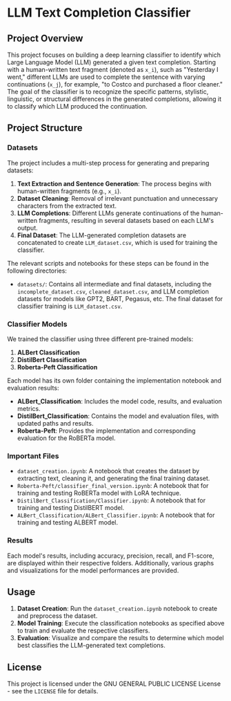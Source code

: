 # LLM Text Completion Classifier

## Project Overview

This project focuses on building a deep learning classifier to identify which Large Language Model (LLM) generated a given text completion. Starting with a human-written text fragment (denoted as `x_i`), such as "Yesterday I went," different LLMs are used to complete the sentence with varying continuations (`x_j`), for example, "to Costco and purchased a floor cleaner." The goal of the classifier is to recognize the specific patterns, stylistic, linguistic, or structural differences in the generated completions, allowing it to classify which LLM produced the continuation.

## Project Structure

### Datasets

The project includes a multi-step process for generating and preparing datasets:

1. **Text Extraction and Sentence Generation**: The process begins with human-written fragments (e.g., `x_i`).
2. **Dataset Cleaning**: Removal of irrelevant punctuation and unnecessary characters from the extracted text.
3. **LLM Completions**: Different LLMs generate continuations of the human-written fragments, resulting in several datasets based on each LLM's output.
4. **Final Dataset**: The LLM-generated completion datasets are concatenated to create `LLM_dataset.csv`, which is used for training the classifier.

The relevant scripts and notebooks for these steps can be found in the following directories:

- `datasets/`: Contains all intermediate and final datasets, including the `incomplete_dataset.csv`, `cleaned_dataset.csv`, and LLM completion datasets for models like GPT2, BART, Pegasus, etc. The final dataset for classifier training is `LLM_dataset.csv`.

### Classifier Models

We trained the classifier using three different pre-trained models:

1. **ALBert Classification**
2. **DistilBert Classification**
3. **Roberta-Peft Classification**

Each model has its own folder containing the implementation notebook and evaluation results:

- **ALBert_Classification**: Includes the model code, results, and evaluation metrics.
- **DistilBert_Classification**: Contains the model and evaluation files, with updated paths and results.
- **Roberta-Peft**: Provides the implementation and corresponding evaluation for the RoBERTa model.

### Important Files

- `dataset_creation.ipynb`: A notebook that creates the dataset by extracting text, cleaning it, and generating the final training dataset.
- `Roberta-Peft/classifier_final_version.ipynb`:  A notebook that for training and testing RoBERTa model with LoRA technique.
- `DistilBert_Classification/Classifier.ipynb`: A notebook that for training and testing DistilBERT model.
- `ALBert_Classification/ALBert_Classifier.ipynb`: A notebook that for training and testing ALBERT model.


### Results

Each model's results, including accuracy, precision, recall, and F1-score, are displayed within their respective folders. Additionally, various graphs and visualizations for the model performances are provided.

## Usage

1. **Dataset Creation**: Run the `dataset_creation.ipynb` notebook to create and preprocess the dataset.
2. **Model Training**: Execute the classification notebooks as specified above to train and evaluate the respective classifiers.
3. **Evaluation**: Visualize and compare the results to determine which model best classifies the LLM-generated text completions.

## License

This project is licensed under the GNU GENERAL PUBLIC LICENSE License - see the `LICENSE` file for details.
